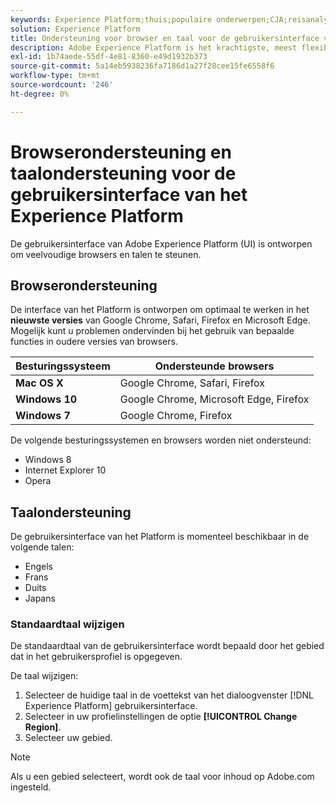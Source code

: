 ```yaml
---
keywords: Experience Platform;thuis;populaire onderwerpen;CJA;reisanalyse;de analyse van de klantenreis;campagneorchestratie;orchestratie;klantenreis;reis;reis orchestratie;vermogen;regio
solution: Experience Platform
title: Ondersteuning voor browser en taal voor de gebruikersinterface van het Experience Platform
description: Adobe Experience Platform is het krachtigste, meest flexibele en open systeem op de markt voor het ontwikkelen en beheren van volledige oplossingen die de ervaring van klanten stimuleren. Experience Platform stelt organisaties in staat om klantgegevens en -inhoud van elk systeem te centraliseren en te standaardiseren en datamateriaal en computerleren toe te passen om het ontwerp en de levering van rijke, gepersonaliseerde ervaringen drastisch te verbeteren.
exl-id: 1b74aede-55df-4e81-8360-e49d1932b373
source-git-commit: 5a14eb5938236fa7186d1a27f28cee15fe6558f6
workflow-type: tm+mt
source-wordcount: '246'
ht-degree: 0%

---
```


# Browserondersteuning en taalondersteuning voor de gebruikersinterface van het Experience Platform

De gebruikersinterface van Adobe Experience Platform (UI) is ontworpen om veelvoudige browsers en talen te steunen.

## Browserondersteuning

De interface van het Platform is ontworpen om optimaal te werken in het **nieuwste versies** van Google Chrome, Safari, Firefox en Microsoft Edge. Mogelijk kunt u problemen ondervinden bij het gebruik van bepaalde functies in oudere versies van browsers.

| Besturingssysteem | Ondersteunde browsers |
|---|---|
| **Mac OS X** | Google Chrome, Safari, Firefox |
| **Windows 10** | Google Chrome, Microsoft Edge, Firefox |
| **Windows 7** | Google Chrome, Firefox |

De volgende besturingssystemen en browsers worden niet ondersteund:

* Windows 8
* Internet Explorer 10
* Opera

## Taalondersteuning

De gebruikersinterface van het Platform is momenteel beschikbaar in de volgende talen:

* Engels
* Frans
* Duits
* Japans

### Standaardtaal wijzigen

De standaardtaal van de gebruikersinterface wordt bepaald door het gebied dat in het gebruikersprofiel is opgegeven.

De taal wijzigen:

1. Selecteer de huidige taal in de voettekst van het dialoogvenster [!DNL Experience Platform] gebruikersinterface.
2. Selecteer in uw profielinstellingen de optie **[!UICONTROL Change Region]**.
3. Selecteer uw gebied.

>[!NOTE]
>
> Als u een gebied selecteert, wordt ook de taal voor inhoud op Adobe.com ingesteld.
